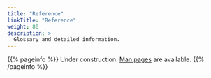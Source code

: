 ```yaml
---
title: "Reference"
linkTitle: "Reference"
weight: 80
description: >
  Glossary and detailed information.
---
```


{{% pageinfo %}}
Under construction. <a href="/man/">Man pages</a> are available.
{{% /pageinfo %}}
